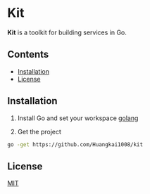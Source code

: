 # Kit

**Kit** is a toolkit for building services in Go.

## Contents

- [Installation](#installation)
- [License](#License)

## Installation
1. Install Go and set your workspace
[golang](https://github.com/golang/go)

2. Get the project
```bash
go -get https://github.com/Huangkai1008/kit
```
## License
[MIT](https://www.mit-license.org/)
